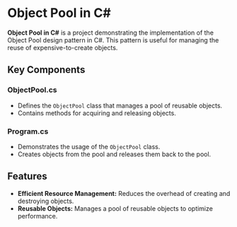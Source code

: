 # Object Pool in C#

**Object Pool in C#** is a project demonstrating the implementation of the Object Pool design pattern in C#. This pattern is useful for managing the reuse of expensive-to-create objects.

## Key Components

### ObjectPool.cs
- Defines the `ObjectPool` class that manages a pool of reusable objects.
- Contains methods for acquiring and releasing objects.

### Program.cs
- Demonstrates the usage of the `ObjectPool` class.
- Creates objects from the pool and releases them back to the pool.

## Features

- **Efficient Resource Management:** Reduces the overhead of creating and destroying objects.
- **Reusable Objects:** Manages a pool of reusable objects to optimize performance.
